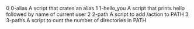 0	0-alias	A script that crates an alias
1	1-hello_you	 A script that prints hello followed by name of current user
2	2-path		 A script to add /action to PATH
3	3-paths		 A script to cunt the number of directories in PATH
